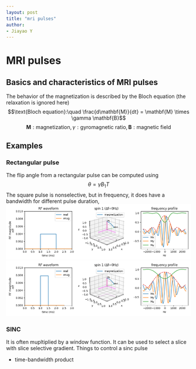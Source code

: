 ```yaml
---
layout: post
title: "mri pulses"
author:
- Jiayao Y
---
```


# MRI pulses
## Basics and characteristics of MRI pulses
The behavior of the magnetization is described by the Bloch equation (the relaxation is ignored here)
$$\text{Bloch equation}:\quad \frac{d\mathbf{M}}{dt} = \mathbf{M} \times \gamma \mathbf{B}$$
$$\mathbf{M}:\text{magnetization}, \gamma: \text{gyromagnetic ratio}, \mathbf{B}: \text{magnetic field}$$

## Examples

### Rectangular pulse
The flip angle from a rectangular pulse can be computed using 
$$\theta = \gamma B_1 T$$
The square pulse is nonselective, but in frequency, it does have a bandwidth for different pulse duration,
![](pulse-rect-1.png)
![](pulse-rect-2.png)

### SINC
It is often mupltiplied by a window function. It can be used to select a slice with slice selective gradient. 
Things to control a sinc pulse
- time-bandwidth product



